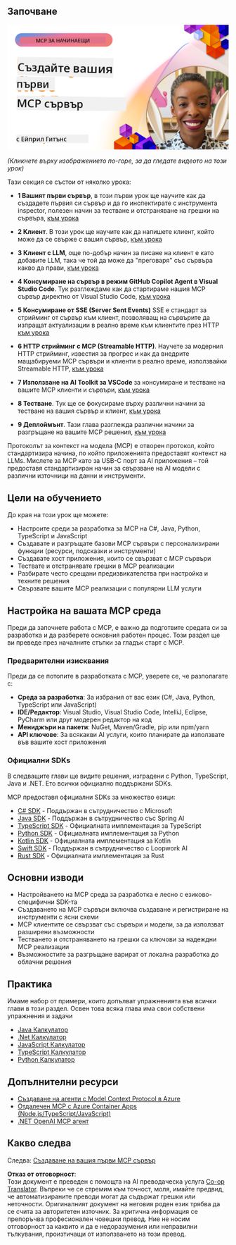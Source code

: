 <!--
CO_OP_TRANSLATOR_METADATA:
{
  "original_hash": "860935ff95d05b006d1d3323e8e3f9e8",
  "translation_date": "2025-07-13T17:20:18+00:00",
  "source_file": "03-GettingStarted/README.md",
  "language_code": "bg"
}
-->
## Започване  

[![Създайте първия си MCP сървър](../../../translated_images/04.0ea920069efd979a0b2dad51e72c1df7ead9c57b3305796068a6cee1f0dd6674.bg.png)](https://youtu.be/sNDZO9N4m9Y)

_(Кликнете върху изображението по-горе, за да гледате видеото на този урок)_

Тази секция се състои от няколко урока:

- **1 Вашият първи сървър**, в този първи урок ще научите как да създадете първия си сървър и да го инспектирате с инструмента inspector, полезен начин за тестване и отстраняване на грешки на сървъра, [към урока](01-first-server/README.md)

- **2 Клиент**. В този урок ще научите как да напишете клиент, който може да се свърже с вашия сървър, [към урока](02-client/README.md)

- **3 Клиент с LLM**, още по-добър начин за писане на клиент е като добавите LLM, така че той да може да "преговаря" със сървъра какво да прави, [към урока](03-llm-client/README.md)

- **4 Консумиране на сървър в режим GitHub Copilot Agent в Visual Studio Code**. Тук разглеждаме как да стартираме нашия MCP сървър директно от Visual Studio Code, [към урока](04-vscode/README.md)

- **5 Консумиране от SSE (Server Sent Events)** SSE е стандарт за стрийминг от сървър към клиент, позволяващ на сървърите да изпращат актуализации в реално време към клиентите през HTTP [към урока](05-sse-server/README.md)

- **6 HTTP стрийминг с MCP (Streamable HTTP)**. Научете за модерния HTTP стрийминг, известия за прогрес и как да внедрите мащабируеми MCP сървъри и клиенти в реално време, използвайки Streamable HTTP, [към урока](06-http-streaming/README.md)

- **7 Използване на AI Toolkit за VSCode** за консумиране и тестване на вашите MCP клиенти и сървъри, [към урока](07-aitk/README.md)

- **8 Тестване**. Тук ще се фокусираме върху различни начини за тестване на вашия сървър и клиент, [към урока](08-testing/README.md)

- **9 Деплоймънт**. Тази глава разглежда различни начини за разгръщане на вашите MCP решения, [към урока](09-deployment/README.md)


Протоколът за контекст на модела (MCP) е отворен протокол, който стандартизира начина, по който приложенията предоставят контекст на LLMs. Мислете за MCP като за USB-C порт за AI приложения – той предоставя стандартизиран начин за свързване на AI модели с различни източници на данни и инструменти.

## Цели на обучението

До края на този урок ще можете:

- Настроите среди за разработка за MCP на C#, Java, Python, TypeScript и JavaScript
- Създавате и разгръщате базови MCP сървъри с персонализирани функции (ресурси, подсказки и инструменти)
- Създавате хост приложения, които се свързват с MCP сървъри
- Тествате и отстранявате грешки в MCP реализации
- Разбирате често срещани предизвикателства при настройка и техните решения
- Свързвате вашите MCP реализации с популярни LLM услуги

## Настройка на вашата MCP среда

Преди да започнете работа с MCP, е важно да подготвите средата си за разработка и да разберете основния работен процес. Този раздел ще ви преведе през началните стъпки за гладък старт с MCP.

### Предварителни изисквания

Преди да се потопите в разработката с MCP, уверете се, че разполагате с:

- **Среда за разработка**: За избрания от вас език (C#, Java, Python, TypeScript или JavaScript)
- **IDE/Редактор**: Visual Studio, Visual Studio Code, IntelliJ, Eclipse, PyCharm или друг модерен редактор на код
- **Мениджъри на пакети**: NuGet, Maven/Gradle, pip или npm/yarn
- **API ключове**: За всякакви AI услуги, които планирате да използвате във вашите хост приложения


### Официални SDKs

В следващите глави ще видите решения, изградени с Python, TypeScript, Java и .NET. Ето всички официално поддържани SDKs.

MCP предоставя официални SDKs за множество езици:
- [C# SDK](https://github.com/modelcontextprotocol/csharp-sdk) - Поддържан в сътрудничество с Microsoft
- [Java SDK](https://github.com/modelcontextprotocol/java-sdk) - Поддържан в сътрудничество със Spring AI
- [TypeScript SDK](https://github.com/modelcontextprotocol/typescript-sdk) - Официалната имплементация за TypeScript
- [Python SDK](https://github.com/modelcontextprotocol/python-sdk) - Официалната имплементация за Python
- [Kotlin SDK](https://github.com/modelcontextprotocol/kotlin-sdk) - Официалната имплементация за Kotlin
- [Swift SDK](https://github.com/modelcontextprotocol/swift-sdk) - Поддържан в сътрудничество с Loopwork AI
- [Rust SDK](https://github.com/modelcontextprotocol/rust-sdk) - Официалната имплементация за Rust

## Основни изводи

- Настройването на MCP среда за разработка е лесно с езиково-специфични SDK-та
- Създаването на MCP сървъри включва създаване и регистриране на инструменти с ясни схеми
- MCP клиентите се свързват със сървъри и модели, за да използват разширени възможности
- Тестването и отстраняването на грешки са ключови за надеждни MCP реализации
- Възможностите за разгръщане варират от локална разработка до облачни решения

## Практика

Имаме набор от примери, които допълват упражненията във всички глави в този раздел. Освен това всяка глава има свои собствени упражнения и задачи

- [Java Калкулатор](./samples/java/calculator/README.md)
- [.Net Калкулатор](../../../03-GettingStarted/samples/csharp)
- [JavaScript Калкулатор](./samples/javascript/README.md)
- [TypeScript Калкулатор](./samples/typescript/README.md)
- [Python Калкулатор](../../../03-GettingStarted/samples/python)

## Допълнителни ресурси

- [Създаване на агенти с Model Context Protocol в Azure](https://learn.microsoft.com/azure/developer/ai/intro-agents-mcp)
- [Отдалечен MCP с Azure Container Apps (Node.js/TypeScript/JavaScript)](https://learn.microsoft.com/samples/azure-samples/mcp-container-ts/mcp-container-ts/)
- [.NET OpenAI MCP агент](https://learn.microsoft.com/samples/azure-samples/openai-mcp-agent-dotnet/openai-mcp-agent-dotnet/)

## Какво следва

Следва: [Създаване на вашия първи MCP сървър](01-first-server/README.md)

**Отказ от отговорност**:  
Този документ е преведен с помощта на AI преводаческа услуга [Co-op Translator](https://github.com/Azure/co-op-translator). Въпреки че се стремим към точност, моля, имайте предвид, че автоматизираните преводи могат да съдържат грешки или неточности. Оригиналният документ на неговия роден език трябва да се счита за авторитетен източник. За критична информация се препоръчва професионален човешки превод. Ние не носим отговорност за каквито и да е недоразумения или неправилни тълкувания, произтичащи от използването на този превод.